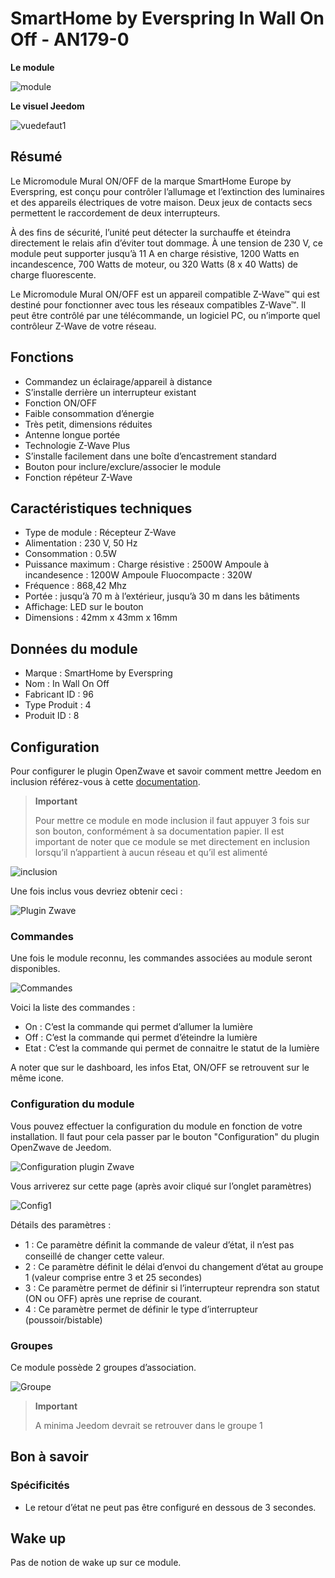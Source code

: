 # SmartHome by Everspring In Wall On Off - AN179-0

**Le module**

![module](images/smarthomebyeverspring.AN179-0/module.jpg)

**Le visuel Jeedom**

![vuedefaut1](images/smarthomebyeverspring.AN179-0/vuedefaut1.jpg)

Résumé
------

Le Micromodule Mural ON/OFF de la marque SmartHome Europe by Everspring, est conçu pour contrôler l’allumage et l’extinction des luminaires et des appareils électriques de votre maison. Deux jeux de contacts secs permettent le raccordement de deux interrupteurs.

À des fins de sécurité, l’unité peut détecter la surchauffe et éteindra directement le relais afin d’éviter tout dommage. À une tension de 230 V, ce module peut supporter jusqu’à 11 A en charge résistive, 1200 Watts en incandescence, 700 Watts de moteur, ou 320 Watts (8 x 40 Watts) de charge fluorescente.

Le Micromodule Mural ON/OFF est un appareil compatible Z-Wave™ qui est destiné pour fonctionner avec tous les réseaux compatibles Z-Wave™. Il peut être contrôlé par une télécommande, un logiciel PC, ou n’importe quel contrôleur Z-Wave de votre réseau.

Fonctions
---------

-   Commandez un éclairage/appareil à distance
-   S’installe derrière un interrupteur existant
-   Fonction ON/OFF
-   Faible consommation d’énergie
-   Très petit, dimensions réduites
-   Antenne longue portée
-   Technologie Z-Wave Plus
-   S’installe facilement dans une boîte d’encastrement standard
-   Bouton pour inclure/exclure/associer le module
-   Fonction répéteur Z-Wave

Caractéristiques techniques
---------------------------

-   Type de module : Récepteur Z-Wave
-   Alimentation : 230 V, 50 Hz
-   Consommation : 0.5W
-   Puissance maximum : Charge résistive : 2500W Ampoule à incandesence : 1200W Ampoule Fluocompacte : 320W
-   Fréquence : 868,42 Mhz
-   Portée : jusqu’à 70 m à l’extérieur, jusqu’à 30 m dans les bâtiments
-   Affichage: LED sur le bouton
-   Dimensions : 42mm x 43mm x 16mm

Données du module
-----------------

-   Marque : SmartHome by Everspring
-   Nom : In Wall On Off
-   Fabricant ID : 96
-   Type Produit : 4
-   Produit ID : 8

Configuration
-------------

Pour configurer le plugin OpenZwave et savoir comment mettre Jeedom en inclusion référez-vous à cette [documentation](https://doc.jeedom.com/fr_FR/plugins/automation%20protocol/openzwave/).

> **Important**
>
> Pour mettre ce module en mode inclusion il faut appuyer 3 fois sur son bouton, conformément à sa documentation papier. Il est important de noter que ce module se met directement en inclusion lorsqu’il n’appartient à aucun réseau et qu’il est alimenté

![inclusion](images/smarthomebyeverspring.AN179-0/inclusion.jpg)

Une fois inclus vous devriez obtenir ceci :

![Plugin Zwave](images/smarthomebyeverspring.AN179-0/information.jpg)

### Commandes

Une fois le module reconnu, les commandes associées au module seront disponibles.

![Commandes](images/smarthomebyeverspring.AN179-0/commandes.jpg)

Voici la liste des commandes :

-   On : C’est la commande qui permet d’allumer la lumière
-   Off : C’est la commande qui permet d’éteindre la lumière
-   Etat : C’est la commande qui permet de connaitre le statut de la lumière

A noter que sur le dashboard, les infos Etat, ON/OFF se retrouvent sur le même icone.

### Configuration du module

Vous pouvez effectuer la configuration du module en fonction de votre installation. Il faut pour cela passer par le bouton "Configuration" du plugin OpenZwave de Jeedom.

![Configuration plugin Zwave](images/plugin/bouton_configuration.jpg)

Vous arriverez sur cette page (après avoir cliqué sur l’onglet paramètres)

![Config1](images/smarthomebyeverspring.AN179-0/config1.jpg)

Détails des paramètres :

-   1 : Ce paramètre déﬁnit la commande de valeur d’état, il n’est pas conseillé de changer cette valeur.
-   2 : Ce paramètre définit le délai d’envoi du changement d’état au groupe 1 (valeur comprise entre 3 et 25 secondes)
-   3 : Ce paramètre permet de définir si l’interrupteur reprendra son statut (ON ou OFF) après une reprise de courant.
-   4 : Ce paramètre permet de définir le type d’interrupteur (poussoir/bistable)

### Groupes

Ce module possède 2 groupes d’association.

![Groupe](images/smarthomebyeverspring.AN179-0/groupe.jpg)

> **Important**
>
> A minima Jeedom devrait se retrouver dans le groupe 1

Bon à savoir
------------

### Spécificités

-   Le retour d’état ne peut pas être configuré en dessous de 3 secondes.

Wake up
-------

Pas de notion de wake up sur ce module.
